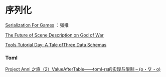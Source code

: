 ﻿# 序列化

[Serialization For Games](https://jorenjoestar.github.io/post/serialization_for_games/) ：强推

[The Future of Scene Description on God of War](https://www.gdcvault.com/play/1026345/The-Future-of-Scene-Description)

[Tools Tutorial Day: A Tale ofThree Data Schemas](https://www.gdcvault.com/play/1025284/Tools-Tutorial-Day-A-Tale)

### Toml

[Project Anni 之旅（2）ValueAfterTable——toml-rs的实现与限制 – (o・∇・o)](https://blog.mmf.moe/post/project-anni-02-toml-rs-value-after-table/)

